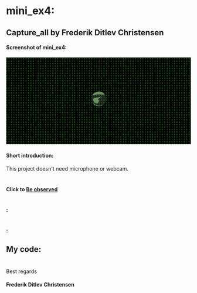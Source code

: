 # mini_ex4:
## Capture_all by Frederik Ditlev Christensen
#### Screenshot of mini_ex4:
![alt text](screenshot.png "Ones and zeros")
#### Short introduction:
This project doesn't need microphone or webcam. 
#
#### Click to [Be observed](http://rawgit.com/Mightydeeze/mini_ex/mini_ex_main/mini_exX/Excercises/empty-example/index.html)
#
#### :

#
#### :

## My code:

  #
 Best regards 
#### Frederik Ditlev Christensen
